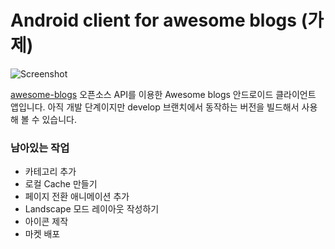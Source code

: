 # Android client for awesome blogs (가제)

![Screenshot](https://github.com/jungilhan/awesome-blogs-android/raw/develop/screenshot.png)

[awesome-blogs](https://github.com/BenjaminKim/awesome-blogs) 오픈소스 API를 이용한 Awesome blogs 안드로이드 클라이언트 앱입니다. 아직 개발 단계이지만 develop 브랜치에서 동작하는 버전을 빌드해서 사용해 볼 수 있습니다.

### 남아있는 작업
 * 카테고리 추가
 * 로컬 Cache 만들기
 * 페이지 전환 애니메이션 추가
 * Landscape 모드 레이아웃 작성하기
 * 아이콘 제작
 * 마켓 배포

